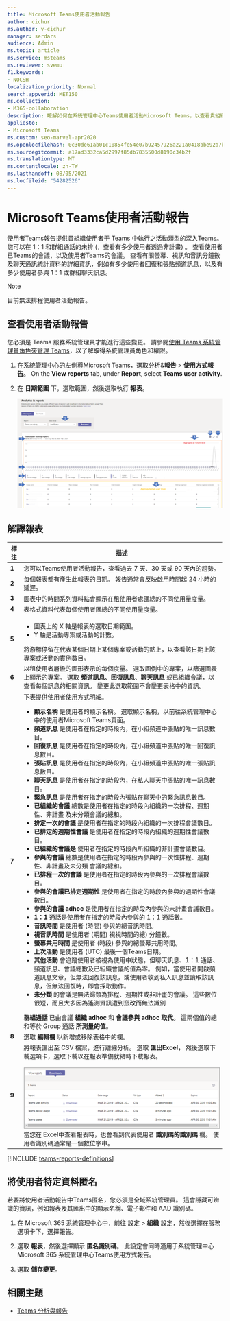 ```yaml
---
title: Microsoft Teams使用者活動報告
author: cichur
ms.author: v-cichur
manager: serdars
audience: Admin
ms.topic: article
ms.service: msteams
ms.reviewer: svemu
f1.keywords:
- NOCSH
localization_priority: Normal
search.appverid: MET150
ms.collection:
- M365-collaboration
description: 瞭解如何在系統管理中心Teams使用者活動Microsoft Teams，以查看貴組織中使用者如何使用Teams。
appliesto:
- Microsoft Teams
ms.custom: seo-marvel-apr2020
ms.openlocfilehash: 0c30de61ab01c10854fe54e07b92457926a221a0418bbe92a7b024bda1909404
ms.sourcegitcommit: a17ad3332ca5d2997f85db7835500d8190c34b2f
ms.translationtype: MT
ms.contentlocale: zh-TW
ms.lasthandoff: 08/05/2021
ms.locfileid: "54282526"
---
```

# <a name="microsoft-teams-user-activity-report"></a>Microsoft Teams使用者活動報告

使用者Teams報告提供貴組織使用者于 Teams 中執行之活動類型的深入Teams。 您可以在 1：1 和群組通話的未排 (，查看有多少使用者透過非計畫) 。 查看使用者已Teams的會議，以及使用者Teams的會議。 查看有關螢幕、視訊和音訊分鐘數及聊天通訊統計資料的詳細資訊，例如有多少使用者回復和張貼頻道訊息，以及有多少使用者參與 1：1 或群組聊天訊息。

> [!NOTE]
> 目前無法排程使用者活動報告。

## <a name="view-the-user-activity-report"></a>查看使用者活動報告

您必須是 Teams 服務系統管理員才能進行這些變更。 請參閱[使用 Teams 系統管理員角色來管理 Teams](../using-admin-roles.md)，以了解取得系統管理員角色和權限。

1. 在系統管理中心的左側導Microsoft Teams，選取分析&**報告**  >  **使用方式報告**。 On the **View reports** tab, under **Report**, select **Teams user activity**.
2. 在 **日期範圍** 下，選取範圍，然後選取執行 **報表**。

    ![系統管理中心Teams圖的使用者活動報告Teams螢幕擷取畫面](../media/teams-reports-user-activity-with-callouts.png "系統管理中心Teams圖的使用者活動報告Teams螢幕擷取畫面")

## <a name="interpret-the-report"></a>解譯報表

| 標注 |描述  |
|--------|-------------|
|**1**   |您可以Teams使用者活動報告，查看過去 7 天、30 天或 90 天內的趨勢。 |
|**2**   |每個報表都有產生此報表的日期。 報告通常會反映啟用時間起 24 小時的延遲。 |
|**3**   |圖表中的時間系列資料點會顯示在租使用者處匯總的不同使用量度量。 |
|**4**   |表格式資料代表每個使用者匯總的不同使用量度量。 |
|**5**   |<ul><li>圖表上的 X 軸是報表的選取日期範圍。</li> <li> Y 軸是活動專案或活動的計數。</li> </ul>將游標停留在代表某個日期上某個專案或活動的點上，以查看該日期上該專案或活動的實例數目。|
|**6**   | 以租使用者層級的圖形表示的每個度量。 選取圖例中的專案，以篩選圖表上顯示的專案。 選取 **頻道訊息**、**回復訊息**、**聊天訊息** 或已組織會議，以查看每個訊息的相關資訊。 變更此選取範圍不會變更表格中的資訊。 |
|**7**   |下表提供使用者使用方式明細。   <ul><li>**顯示名稱** 是使用者的顯示名稱。 選取顯示名稱，以前往系統管理中心中的使用者Microsoft Teams頁面。</li><li>**頻道訊息** 是使用者在指定的時段內，在小組頻道中張貼的唯一訊息數目。</li><li>**回復訊息** 是使用者在指定的時段內，在小組頻道中張貼的唯一回復訊息數目。</li> <li>**張貼訊息** 是使用者在指定的時段內，在小組頻道中張貼的唯一張貼訊息數目。</li><li>**聊天訊息** 是使用者在指定的時段內，在私人聊天中張貼的唯一訊息數目。</li><li>**緊急訊息** 是使用者在指定的時段內張貼在聊天中的緊急訊息數目。</li><li>**已組織的會議** 總數是使用者在指定的時段內組織的一次排程、週期性、非計畫 <em></em>及未分類會議的總和。</li><li>**排定一次的會議** 是使用者在指定的時段內組織的一次排程會議數目。</li><li>**已排定的週期性會議** 是使用者在指定的時段內組織的週期性會議數目。</li><li>**已組織的會議是** 使用者在指定的時段內所組織的非計畫會議數目。</li><li>**參與的會議** 總數是使用者在指定的時段內參與的一次性排程、週期性、非計畫及未分類 <em></em>會議的總和。</li><li>**已排程一次的會議** 是使用者在指定的時段內參與的一次排程會議數目。</li><li>**參與的會議已排定週期性** 是使用者在指定的時段內參與的週期性會議數目。</li><li>**參與的會議 adhoc** 是使用者在指定的時段內參與的未計畫會議數目。</li><li>**1：1** 通話是使用者在指定的時段內參與的 1：1 通話數。</li><li>**音訊時間** 是使用者 (時間) 參與的總音訊時間。</li><li>**視音訊時間** 是使用者 (期間) 視視時間的總) 分鐘數。</li><li>**螢幕共用時間** 是使用者 (時段) 參與的總螢幕共用時間。</li>  <li>**上次活動** 是使用者 (UTC) 最後一個Teams日期。</li><li>**其他活動** 會追蹤使用者被視為使用中狀態，但聊天訊息、1：1 通話、頻道訊息、會議總數及已組織會議的值為零。 例如，當使用者開啟頻道訊息文章，但無法回復該訊息，或使用者收到私人訊息並讀取該訊息，但無法回復時，即會採取動作。</li> <li>**未分類** 的會議是無法歸類為排程、週期性或非計畫的會議。 這些數位很短，而且大多因為遙測資訊遭到竄改而無法識別</li> </ul>**群組通話** 已由會議 **組織 adhoc** 和 **會議參與 adhoc 取代**。 這兩個值的總和等於 Group 通話 **所測量的值**。
|**8**   |選取 **編輯欄** 以新增或移除表格中的欄。 |
|**9**   |將報表匯出至 CSV 檔案，進行離線分析。 選取 **匯出Excel，** 然後選取下載選項卡，選取下載以在報表準備就緒時下載報表。<br><br>![顯示要下載之匯出報表的下載清單的螢幕擷取畫面](../media/teams-reports-export-to-csv.png) <br>當您在 Excel中查看報表時，也會看到代表使用者 **識別碼的識別碼** 欄。 使用者識別碼通常是一個數位字串。 ||

[!INCLUDE [teams-reports-definitions](../includes/teams-reports-definitions.md)]

## <a name="make-the-user-specific-data-anonymous"></a>將使用者特定資料匿名

若要將使用者活動報告中Teams匿名，您必須是全域系統管理員。 這會隱藏可辨識的資訊，例如報表及其匯出中的顯示名稱、電子郵件和 AAD 識別碼。

1. 在 Microsoft 365 系統管理中心中，前往 設定 \> **組織** 設定，然後選擇在服務選項卡下，選擇報告。
    
2. 選取 **報表**，然後選擇顯示 **匿名識別碼**。 此設定會同時適用于系統管理中心Microsoft 365 系統管理中心Teams使用方式報告。
  
3. 選取 **儲存變更**。

## <a name="related-topics"></a>相關主題

- [Teams 分析與報告](teams-reporting-reference.md)
